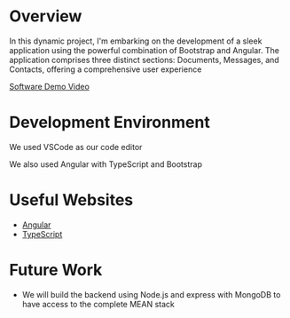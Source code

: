 # Overview

In this dynamic project, I'm embarking on the development of a sleek application using the powerful combination of Bootstrap and Angular. The application comprises three distinct sections: Documents, Messages, and Contacts, offering a comprehensive user experience

[Software Demo Video](https://www.youtube.com/watch?v=WVIiA2J5J1c)

# Development Environment

We used VSCode as our code editor

We also used Angular with TypeScript and Bootstrap

# Useful Websites

- [Angular](https://angular.io/)
- [TypeScript](https://www.typescriptlang.org/)

# Future Work

- We will build the backend using Node.js and express with MongoDB to have access to the complete MEAN stack

